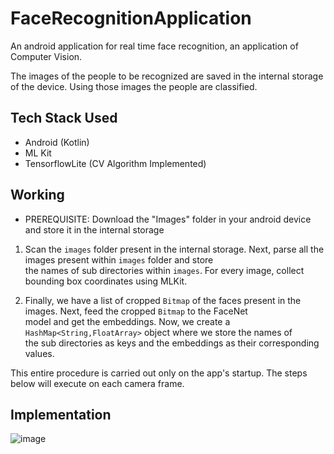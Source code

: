 # FaceRecognitionApplication
An android application for real time face recognition, an application of Computer Vision.

The images of the people to be recognized are saved in the internal storage of the device. Using those images the people are classified.

## Tech Stack Used
- Android (Kotlin)
- ML Kit
- TensorflowLite (CV Algorithm Implemented)

## Working
- PREREQUISITE: Download the "Images" folder in your android device and store it in the internal storage

1. Scan the `images` folder present in the internal storage. Next, parse all the images present within `images` folder and store   
the names of sub directories within `images`. For every image, collect bounding box coordinates using MLKit.
  
2. Finally, we have a list of cropped `Bitmap` of the faces present in the images. Next, feed the cropped `Bitmap` to the FaceNet   
model and get the embeddings. Now, we create a `HashMap<String,FloatArray>` object where we store the names of   
the sub directories as keys and the embeddings as their corresponding values. 

This entire procedure is carried out only on the app's startup. The steps below will execute on each camera frame.

## Implementation

![image](https://user-images.githubusercontent.com/81557355/207809017-c0374895-3d05-48fe-bde0-ac10eafdd31c.png)
